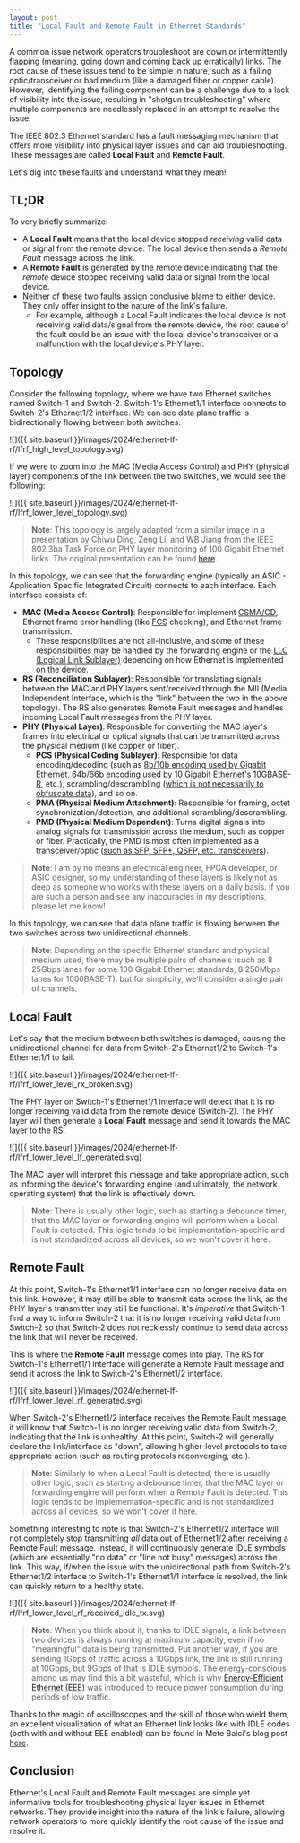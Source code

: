```yaml
---
layout: post
title: "Local Fault and Remote Fault in Ethernet Standards"
---
```


A common issue network operators troubleshoot are down or intermittently flapping (meaning, going down and coming back up erratically) links. The root cause of these issues tend to be simple in nature, such as a failing optic/transceiver or bad medium (like a damaged fiber or copper cable). However, identifying the failing component can be a challenge due to a lack of visibility into the issue, resulting in "shotgun troubleshooting" where multiple components are needlessly replaced in an attempt to resolve the issue.

The IEEE 802.3 Ethernet standard has a fault messaging mechanism that offers more visibility into physical layer issues and can aid troubleshooting. These messages are called **Local Fault** and **Remote Fault**.

Let's dig into these faults and understand what they mean!

## TL;DR

To very briefly summarize:

* A **Local Fault** means that the local device stopped *receiving* valid data or signal from the remote device. The local device then sends a *Remote Fault* message across the link.
* A **Remote Fault** is generated by the remote device indicating that the *remote* device stopped receiving valid data or signal from the local device.
* Neither of these two faults assign conclusive blame to either device. They only offer insight to the nature of the link's failure.
    * For example, although a Local Fault indicates the local device is not receiving valid data/signal from the remote device, the root cause of the fault could be an issue with the local device's transceiver or a malfunction with the local device's PHY layer.

## Topology

Consider the following topology, where we have two Ethernet switches named Switch-1 and Switch-2. Switch-1's Ethernet1/1 interface connects to Switch-2's Ethernet1/2 interface. We can see data plane traffic is bidirectionally flowing between both switches.

![]({{ site.baseurl }}/images/2024/ethernet-lf-rf/lfrf_high_level_topology.svg)

If we were to zoom into the MAC (Media Access Control) and PHY (physical layer) components of the link between the two switches, we would see the following:

![]({{ site.baseurl }}/images/2024/ethernet-lf-rf/lfrf_lower_level_topology.svg)

> **Note**: This topology is largely adapted from a similar image in a presentation by Chiwu Ding, Zeng Li, and WB Jiang from the IEEE 802.3ba Task Force on PHY layer monitoring of 100 Gigabit Ethernet links. The original presentation can be found [here](https://www.ieee802.org/3/ba/public/mar08/jiang_01_0308.pdf).

In this topology, we can see that the forwarding engine (typically an ASIC - Application Specific Integrated Circuit) connects to each interface. Each interface consists of:

* **MAC (Media Access Control)**: Responsible for implement [CSMA/CD](https://en.wikipedia.org/wiki/Carrier-sense_multiple_access_with_collision_detection), Ethernet frame error handling (like [FCS](https://en.wikipedia.org/wiki/Frame_check_sequence) checking), and Ethernet frame transmission.
    * These responsibilities are not all-inclusive, and some of these responsibilities may be handled by the forwarding engine or the [LLC (Logical Link Sublayer)](https://en.wikipedia.org/wiki/Logical_link_control) depending on how Ethernet is implemented on the device.
* **RS (Reconciliation Sublayer)**: Responsible for translating signals between the MAC and PHY layers sent/received through the MII (Media Independent Interface, which is the "link" between the two in the above topology). The RS also generates Remote Fault messages and handles incoming Local Fault messages from the PHY layer.
* **PHY (Physical Layer)**: Responsible for converting the MAC layer's frames into electrical or optical signals that can be transmitted across the physical medium (like copper or fiber).
    * **PCS (Physical Coding Sublayer)**: Responsible for data encoding/decoding (such as [8b/10b encoding used by Gigabit Ethernet](https://en.wikipedia.org/wiki/8b/10b_encoding), [64b/66b encoding used by 10 Gigabit Ethernet's 10GBASE-R](https://en.wikipedia.org/wiki/64b/66b_encoding), etc.), scrambling/descrambling ([which is not necessarily to obfuscate data](https://www.iol.unh.edu/sites/default/files/knowledgebase/ge/pcs.pdf)), and so on.
    * **PMA (Physical Medium Attachment)**: Responsible for framing, octet synchronization/detection, and additional scrambling/descrambling.
    * **PMD (Physical Medium Dependent)**: Turns digital signals into analog signals for transmission across the medium, such as copper or fiber. Practically, the PMD is most often implemented as a transceiver/optic ([such as SFP, SFP+, QSFP, etc. transceivers](https://en.wikipedia.org/wiki/Small_Form-factor_Pluggable)).

> **Note**: I am by no means an electrical engineer, FPGA developer, or ASIC designer, so my understanding of these layers is likely not as deep as someone who works with these layers on a daily basis. If you are such a person and see any inaccuracies in my descriptions, please let me know!

In this topology, we can see that data plane traffic is flowing between the two switches across two unidirectional channels.

> **Note**: Depending on the specific Ethernet standard and physical medium used, there may be multiple pairs of channels (such as 8 25Gbps lanes for some 100 Gigabit Ethernet standards, 8 250Mbps lanes for 1000BASE-T), but for simplicity, we'll consider a single pair of channels.

## Local Fault

Let's say that the medium between both switches is damaged, causing the unidirectional channel for data from Switch-2's Ethernet1/2 to Switch-1's Ethernet1/1 to fail.

![]({{ site.baseurl }}/images/2024/ethernet-lf-rf/lfrf_lower_level_rx_broken.svg)

The PHY layer on Switch-1's Ethernet1/1 interface will detect that it is no longer receiving valid data from the remote device (Switch-2). The PHY layer will then generate a **Local Fault** message and send it towards the MAC layer to the RS.

![]({{ site.baseurl }}/images/2024/ethernet-lf-rf/lfrf_lower_level_lf_generated.svg)

The MAC layer will interpret this message and take appropriate action, such as informing the device's forwarding engine (and ultimately, the network operating system) that the link is effectively down.

> **Note**: There is usually other logic, such as starting a debounce timer, that the MAC layer or forwarding engine will perform when a Local Fault is detected. This logic tends to be implementation-specific and is not standardized across all devices, so we won't cover it here.

## Remote Fault

At this point, Switch-1's Ethernet1/1 interface can no longer receive data on this link. However, it may still be able to transmit data across the link, as the PHY layer's transmitter may still be functional. It's *imperative* that Switch-1 find a way to inform Switch-2 that it is no longer receiving valid data from Switch-2 so that Switch-2 does not recklessly continue to send data across the link that will never be received.

This is where the **Remote Fault** message comes into play. The RS for Switch-1's Ethernet1/1 interface will generate a Remote Fault message and send it across the link to Switch-2's Ethernet1/2 interface.

![]({{ site.baseurl }}/images/2024/ethernet-lf-rf/lfrf_lower_level_rf_generated.svg)

When Switch-2's Ethernet1/2 interface receives the Remote Fault message, it will know that Switch-1 is no longer receiving valid data from Switch-2, indicating that the link is unhealthy. At this point, Switch-2 will generally declare the link/interface as "down", allowing higher-level protocols to take appropriate action (such as routing protocols reconverging, etc.).

> **Note**: Similarly to when a Local Fault is detected, there is usually other logic, such as starting a debounce timer, that the MAC layer or forwarding engine will perform when a Remote Fault is detected. This logic tends to be implementation-specific and is not standardized across all devices, so we won't cover it here.

Something interesting to note is that Switch-2's Ethernet1/2 interface will not completely stop transmitting *all* data out of Ethernet1/2 after receiving a Remote Fault message. Instead, it will continuously generate IDLE symbols (which are essentially "no data" or "line not busy" messages) across the link. This way, if/when the issue with the unidirectional path from Switch-2's Ethernet1/2 interface to Switch-1's Ethernet1/1 interface is resolved, the link can quickly return to a healthy state.

![]({{ site.baseurl }}/images/2024/ethernet-lf-rf/lfrf_lower_level_rf_received_idle_tx.svg)

> **Note**: When you think about it, thanks to IDLE signals, a link between two devices is always running at maximum capacity, even if no "meaningful" data is being transmitted. Put another way, if you are sending 1Gbps of traffic across a 10Gbps link, the link is still running at 10Gbps, but 9Gbps of that is IDLE symbols. The energy-conscious among us may find this a bit wasteful, which is why [Energy-Efficient Ethernet (EEE)](https://en.wikipedia.org/wiki/Energy-Efficient_Ethernet) was introduced to reduce power consumption during periods of low traffic.

Thanks to the magic of oscilloscopes and the skill of those who wield them, an excellent visualization of what an Ethernet link looks like with IDLE codes (both with and without EEE enabled) can be found in Mete Balci's blog post [here](https://metebalci.com/blog/studying-ethernet-layer-1/).

## Conclusion

Ethernet's Local Fault and Remote Fault messages are simple yet informative tools for troubleshooting physical layer issues in Ethernet networks. They provide insight into the nature of the link's failure, allowing network operators to more quickly identify the root cause of the issue and resolve it.
